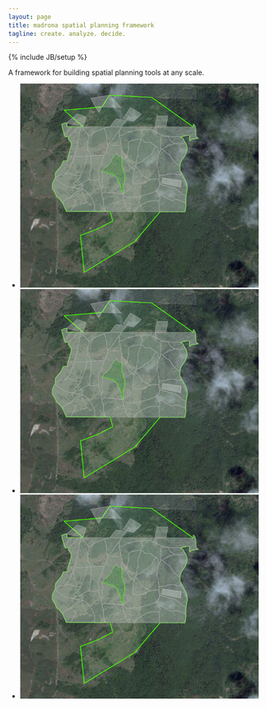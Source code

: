 ```yaml
---
layout: page
title: madrona spatial planning framework
tagline: create. analyze. decide.
---
```

{% include JB/setup %}
<div class="row-fluid">
  <div class="span6">
    <p class="madrona-quote">
      A framework for building spatial planning tools at any scale.
    </p>
  </div>
  <div class="span6">
    <div class="well">
      <div class="flexslider">
        <ul class="slides">
          <li>
            <img src="assets/img/fsp.png"/>
            <!-- <h4>Forest Scenario Planner</h4>
            <p>The Murdock Charitable Trust saw the need for a tool to help landowners manage their forest land and visualize alternative management scenarios.</p> -->
          </li>
          <li>
            <img src="assets/img/fsp.png"/>
            <!-- <h4>Forest Scenario Planner</h4>
            <p>The Murdock Charitable Trust saw the need for a tool to help landowners manage their forest land and visualize alternative management scenarios.</p> -->
          </li>
          <li>
            <img src="assets/img/fsp.png"/>
            <!-- <h4>Forest Scenario Planner</h4>
            <p>The Murdock Charitable Trust saw the need for a tool to help landowners manage their forest land and visualize alternative management scenarios.</p> -->
          </li>
        </ul>
      </div>
   </div>
  </div>
</div>


<script>
  $(window).load(function() {
    $('.flexslider').flexslider({
      slideshowSpeed: 7000,           //Integer: Set the speed of the slideshow cycling, in milliseconds
      pauseOnHover: false            //Boolean: Pause the slideshow when hovering over slider, then resume when no longer hovering
    });
  });
</script>